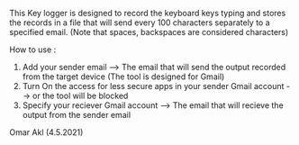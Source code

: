 This Key logger is designed to record the keyboard keys typing and stores the records in a file that will send every 100 characters separately to a specified
email. (Note that spaces, backspaces are considered characters)

How to use :


1.	Add your sender email  --> The email that will send the output recorded from the target device (The tool is designed for Gmail)
2.	Turn On the access for less secure apps in your sender Gmail account   --> or the tool will be blocked
3.	Specify your reciever Gmail account --> The email that will recieve the output from the sender email


Omar Akl (4.5.2021)
